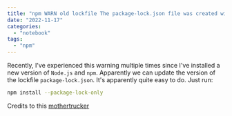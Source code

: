 ```yaml
---
title: "npm WARN old lockfile The package-lock.json file was created with an old version of npm"
date: "2022-11-17"
categories: 
  - "notebook"
tags: 
  - "npm"
---
```


Recently, I've experienced this warning multiple times since I've installed a new version of `Node.js` and `npm`. Apparently we can update the version of the lockfile `package-lock.json`. It's apparently quite easy to do. Just run:

```sh
npm install --package-lock-only
```

Credits to this [mothertrucker](https://stackoverflow.com/a/68479189/4496102)